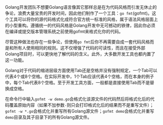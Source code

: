 Golang开发团队不想要Golang语言像其它那样总是在为代码风格而引发无休止的争论，浪费大量宝贵的开发时间，因此他们制作了一个工具：`go fmt`(gofmt)。这个工具可以将你的源代码格式化成符合官方统一标准的风格，属于语法风格层面上的小型重构。遵循统一的代码风格是Golang开发中无可撼动的铁律，因此你必须在编译或提交版本管理系统之前使用gofmt来格式化你的代码。

尽管这种做法也存在一些争论，但使用`go fmt`后你不再需要自成一套代码风格而是和所有人使用相同的规则。这不仅增强了代码的可读性，而且在接受外部Golang项目时，可以更快地了解代码的含义。此外，大多数开发工具也都内置了这一功能。

Golang对于代码的缩进层级方面使用Tab还是空格并没有强制规定，一个Tab可以代表4个或8个空格。在实际开发中，1个Tab应该代表4个空格，而在本身的例子中，每个Tab代表8个空格。至于开发工具方面，一般都是直接使用Tab而不是替换成空格。

在命令行中输入`gofmt -w demo.go`会格式化该源文件的代码然后将格式化后的代码覆盖原始内容（如果不加参数`-`则只会打印格式化后的结果而不是重写文件）；`gofmt -w *.go`会格式化并重写所有Golang源文件；`gofmt demo`会格式化并重写`demo`目录及其子目录下的所有Golang源文件。


